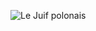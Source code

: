 ![Le Juif polonais](https://upload.wikimedia.org/wikipedia/commons/thumb/f/f6/Hemidactylus_frenatus_mating%2C_ventral_view.jpg/300px-Hemidactylus_frenatus_mating%2C_ventral_view.jpg)